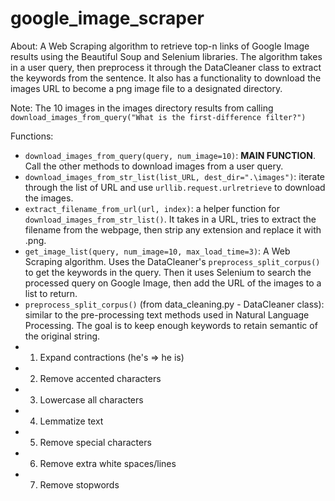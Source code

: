 # google_image_scraper
About: A Web Scraping algorithm to retrieve top-n links of Google Image results using the Beautiful Soup and Selenium libraries. The algorithm takes in a user query, then preprocess it through the DataCleaner class to extract the keywords from the sentence. It also has a functionality to download the images URL to become a png image file to a designated directory.<br />

Note: The 10 images in the images directory results from calling `download_images_from_query("What is the first-difference filter?")`<br />

Functions:
* `download_images_from_query(query, num_image=10)`: **MAIN FUNCTION**. Call the other methods to download images from a user query. 
* `download_images_from_str_list(list_URL, dest_dir=".\images")`: iterate through the list of URL and use `urllib.request.urlretrieve` to download the images.
* `extract_filename_from_url(url, index)`: a helper function for `download_images_from_str_list()`. It takes in a URL, tries to extract the filename from the webpage, then strip any extension and replace it with .png.
* `get_image_list(query, num_image=10, max_load_time=3)`: A Web Scraping algorithm. Uses the DataCleaner's `preprocess_split_corpus()` to get the keywords in the query. Then it uses Selenium to search the processed query on Google Image, then add the URL of the images to a list to return.
* `preprocess_split_corpus()` (from data_cleaning.py - DataCleaner class): similar to the pre-processing text methods used in Natural Language Processing. The goal is to keep enough keywords to retain semantic of the original string.
* 1. Expand contractions (he's => he is)
* 2. Remove accented characters
* 3. Lowercase all characters
* 4. Lemmatize text
* 5. Remove special characters
* 6. Remove extra white spaces/lines
* 7. Remove stopwords
